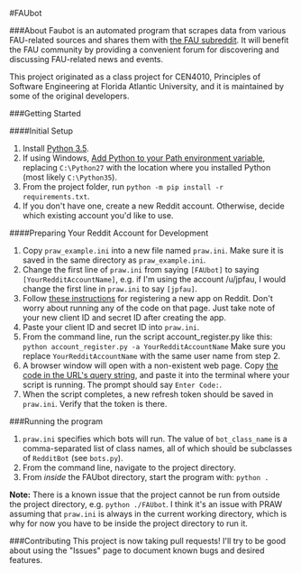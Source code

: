 #FAUbot

###About
Faubot is an automated program that scrapes data from various FAU-related sources and shares them with [the FAU subreddit](https://reddit.com/r/FAU).
It will benefit the FAU community by providing a convenient forum for discovering and discussing FAU-related news and events.

This project originated as a class project for CEN4010, Principles of Software Engineering at Florida Atlantic University,
and it is maintained by some of the original developers. 

###Getting Started

####Initial Setup
1. Install [Python 3.5](https://www.python.org/downloads/release/python-350/).
2. If using Windows, [Add Python to your Path environment variable](http://stackoverflow.com/a/17176423), replacing `C:\Python27` with the location where you installed Python (most likely `C:\Python35`).
3. From the project folder, run `python -m pip install -r requirements.txt`.
4. If you don't have one, create a new Reddit account. Otherwise, decide which existing account you'd like to use.

####Preparing Your Reddit Account for Development
1. Copy `praw_example.ini` into a new file named `praw.ini`. Make sure it is saved in the same directory as `praw_example.ini`.
2. Change the first line of `praw.ini` from saying `[FAUbot]` to saying `[YourRedditAccountName]`, e.g. if I'm using 
   the account /u/jpfau, I would change the first line in `praw.ini` to say `[jpfau]`.
3. Follow [these instructions](http://praw.readthedocs.io/en/stable/pages/oauth.html) for registering a new app on Reddit.
   Don't worry about running any of the code on that page. Just take note of your new client ID and secret ID after creating the app.
4. Paste your client ID and secret ID into `praw.ini`.
5. From the command line, run the script account_register.py like this:
   `python account_register.py -a YourRedditAccountName`
   Make sure you replace `YourRedditAccountName` with the same user name from step 2.
6. A browser window will open with a non-existent web page. Copy [the code in the URL's query string](http://praw.readthedocs.io/en/stable/_images/CodeUrl.png),
   and paste it into the terminal where your script is running. The prompt should say `Enter Code:`.
7. When the script completes, a new refresh token should be saved in `praw.ini`. Verify that the token is there.

###Running the program
1. `praw.ini` specifies which bots will run. The value of `bot_class_name` is a comma-separated list of
   class names, all of which should be subclasses of `RedditBot` (see `bots.py`). 
2. From the command line, navigate to the project directory.
3. From *inside* the FAUbot directory, start the program with:
   `python .`

**Note:** There is a known issue that the project cannot be run from outside the project directory, e.g. `python ./FAUbot`.
      I think it's an issue with PRAW assuming that `praw.ini` is always in the current working directory, which is
      why for now you have to be inside the project directory to run it. 


###Contributing
This project is now taking pull requests! I'll try to be good about using the "Issues" page to document 
known bugs and desired features.